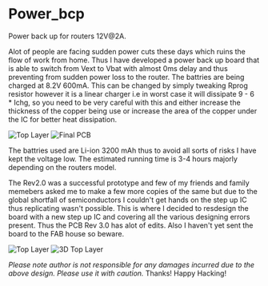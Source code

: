 # Power_bcp
Power back up for routers 12V@2A.

Alot of people are facing sudden power cuts these days which ruins the flow of work from home.
Thus I have developed a power back up board that is able to switch from Vext to Vbat with almost 0ms delay and thus preventing from sudden power loss to the router.
The battries are being charged at 8.2V 600mA. This can be changed by simply tweaking Rprog resistor however it is a linear charger i.e in worst case it will dissipate 9 - 6 * Ichg, so you need to be very careful with this and either increase the thickness of the copper being use or increase the area of the copper under the IC for better heat dissipation.

![Top Layer](https://user-images.githubusercontent.com/36476534/120070263-3ff4a080-c0a7-11eb-8ecc-7f9a77545249.png) ![Final PCB](https://user-images.githubusercontent.com/36476534/120070273-471bae80-c0a7-11eb-8008-2d5029286c3d.jpeg)



The battries used are Li-ion 3200 mAh thus to avoid all sorts of risks I have kept the voltage low.
The estimated running time is 3-4 hours majorly depending on the routers model. 

The Rev2.0 was a successful prototype and few of my friends and family memebers asked me to make a few more copies of the same but due to the global shortfall of semiconductors I couldn't get hands on the step up IC thus replicating wasn't possible. This is where I decided to resdesign the board with a new step up IC and covering all the various designing errors present. 
Thus the PCB Rev 3.0 has alot of edits. Also I haven't yet sent the board to the FAB house so beware.

![Top Layer](https://user-images.githubusercontent.com/36476534/120070301-6581aa00-c0a7-11eb-9ad6-cddf9be4b972.png) ![3D Top Layer](https://user-images.githubusercontent.com/36476534/120070307-6e727b80-c0a7-11eb-84e7-572ea183204a.png)



*Please note author is not responsible for any damages incurred due to the above design. Please use it with caution.*
Thanks! Happy Hacking!
